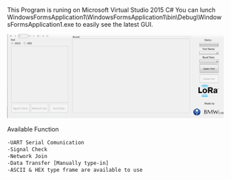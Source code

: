 This Program is runing on Microsoft Virtual Studio 2015 C#
You can lunch WindowsFormsApplication1\WindowsFormsApplication1\bin\Debug\WindowsFormsApplication1.exe to easily see the latest GUI.

![image](https://github.com/BMWLab-Ken/picture/blob/master/GUI.png)

Available Function
    
    -UART Serial Comunication
    -Signal Check
    -Network Join
    -Data Transfer [Manually type-in]
    -ASCII & HEX type frame are available to use

